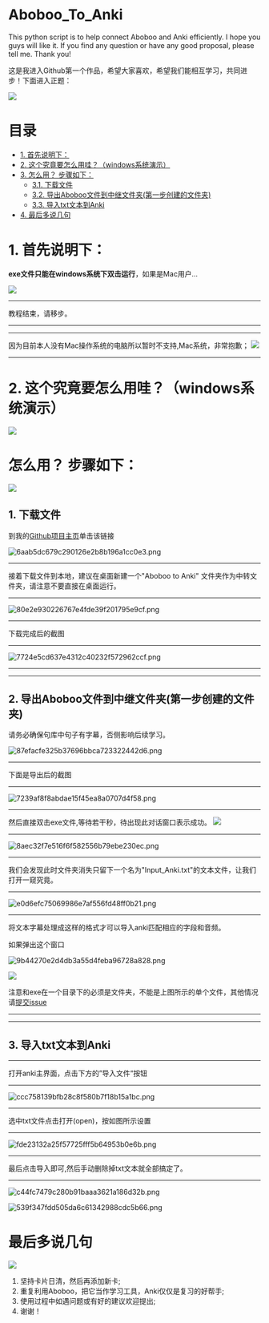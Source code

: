 # Aboboo_To_Anki
This python script is to help connect Aboboo and Anki efficiently. I hope you guys will like it. If you find any question or have any good proposal, please tell me. Thank you!    

这是我进入Github第一个作品，希望大家喜欢，希望我们能相互学习，共同进步！下面进入正题：  

![](http://ww2.sinaimg.cn/bmiddle/9150e4e5ly1ftyzj28m65j205c05cq2t.jpg)

<!-- TOC -->
# 目录
- [1. 首先说明下：](#1-首先说明下)
- [2. 这个究竟要怎么用哇？（windows系统演示）](#2-这个究竟要怎么用哇windows系统演示)
- [3. 怎么用？ 步骤如下：](#3-怎么用-步骤如下)
    - [3.1. 下载文件](#31-下载文件)
    - [3.2. 导出Aboboo文件到中继文件夹(第一步创建的文件夹)](#32-导出aboboo文件到中继文件夹第一步创建的文件夹)
    - [3.3. 导入txt文本到Anki](#33-导入txt文本到anki)
- [4. 最后多说几句](#4-最后多说几句)

<!-- /TOC -->


# 1. 首先说明下：

**exe文件只能在windows系统下双击运行**，如果是Mac用户...

![](http://ww3.sinaimg.cn/bmiddle/9150e4e5gy1g5e2ibkhzjj20hn0hndib.jpg)

* * *
教程结束，请移步。

* * *
* * *
因为目前本人没有Mac操作系统的电脑所以暂时不支持,Mac系统，非常抱歉；
![](http://ww2.sinaimg.cn/bmiddle/9150e4e5gy1frrhkv6651j20hs0g2t9a.jpg)

* * *



# 2. 这个究竟要怎么用哇？（windows系统演示）
![](http://ww1.sinaimg.cn/bmiddle/9150e4e5gy1g4s2t6ynvbj20k00j73yv.jpg)
# 怎么用？ 步骤如下：

![](http://ww3.sinaimg.cn/bmiddle/9150e4e5gy1g4pxgg426rj206o06lq2w.jpg)


## 1. 下载文件
到我的[Github项目主页](https://github.com/PaperJetJia/Aboboo_To_Anki)单击该链接

![6aab5dc679c290126e2b8b196a1cc0e3.png](https://github.com/PaperJetJia/Aboboo_To_Anki/blob/master/_resources/716c1f8f63254bbc9b613781fa2cb746.png)
***
接着下载文件到本地，建议在桌面新建一个"Aboboo to Anki" 文件夹作为中转文件夹，请注意不要直接在桌面运行。
***
![80e2e930226767e4fde39f201795e9cf.png](https://github.com/PaperJetJia/Aboboo_To_Anki/blob/master/_resources/cfb66465e9e140539edbb8d12ae27144.png)

* * *

下载完成后的截图

* * *

![7724e5cd637e4312c40232f572962ccf.png](https://github.com/PaperJetJia/Aboboo_To_Anki/blob/master/_resources//89cc703d2511458a9b70a650494dd335.png)


* * *

* * *

## 2. 导出Aboboo文件到中继文件夹(第一步创建的文件夹) 
请务必确保句库中句子有字幕，否侧影响后续学习。


![87efacfe325b37696bbca723322442d6.png](https://github.com/PaperJetJia/Aboboo_To_Anki/blob/master/_resources/7f09bfd51910432db9a83eeaf22c342c.png)


* * *
下面是导出后的截图

* * *

![7239af8f8abdae15f45ea8a0707d4f58.png](https://github.com/PaperJetJia/Aboboo_To_Anki/blob/master/_resources/cb402cf1d42349aaa550f6055054c098.png)


* * *
然后直接双击exe文件,等待若干秒，待出现此对话窗口表示成功。
![](http://ww1.sinaimg.cn/bmiddle/9150e4e5gy1fpqc3b7d5eg20280280si.gif)
* * *


![8aec32f7e516f6f582556b79ebe230ec.png](https://github.com/PaperJetJia/Aboboo_To_Anki/blob/master/_resources/54dbe0f1825e4f74ac99123e7a56aa44.png)


* * *
我们会发现此时文件夹消失只留下一个名为"Input_Anki.txt"的文本文件，让我们打开一窥究竟。

* * *

![e0d6efc75069986e7af556fd48ff0b21.png](https://github.com/PaperJetJia/Aboboo_To_Anki/blob/master/_resources/ac397b321f864a29b9d6ae10b4c355d1.png)

* * *
将文本字幕处理成这样的格式才可以导入anki匹配相应的字段和音频。

如果弹出这个窗口


![9b44270e2d4db3a55d4feba96728a828.png](https://github.com/PaperJetJia/Aboboo_To_Anki/blob/master/_resources/829dd2258f0a4f91a453cccc5be3ea52.png)


![](http://ww2.sinaimg.cn/bmiddle/9150e4e5gy1fznw4d082wj20jg0elweq.jpg)

注意和exe在一个目录下的必须是文件夹，不能是上图所示的单个文件，其他情况请[提交issue](https://github.com/PaperJetJia/Aboboo_To_Anki/issues)
* * *
* * *

## 3. 导入txt文本到Anki 

* * *

打开anki主界面，点击下方的”导入文件“按钮

* * *

![ccc758139bfb28c8f580b7f18b15a1bc.png](https://github.com/PaperJetJia/Aboboo_To_Anki/blob/master/_resources/9f81ce6a49dc4ec19e923fe602fee8cb.png)
* * *
选中txt文件点击打开(open)，按如图所示设置
* * *

![fde23132a25f57725fff5b64953b0e6b.png](https://github.com/PaperJetJia/Aboboo_To_Anki/blob/master/_resources/6ef8f84c03d447ad96eec5b6b22fef0c.png)
* * *
最后点击导入即可,然后手动删除掉txt文本就全部搞定了。
* * *

![c44fc7479c280b91baaa3621a186d32b.png](https://github.com/PaperJetJia/Aboboo_To_Anki/blob/master/_resources/83991231e1ec49be838b5b3d02139402.png)



![539f347fdd505da6c61342988cdc5b66.png](https://github.com/PaperJetJia/Aboboo_To_Anki/blob/master/_resources/c045c0bcbae24efaad8705c6f92019ae.png)

# 最后多说几句
![](http://ww3.sinaimg.cn/bmiddle/9150e4e5ly1fi5nfoncr0j20gd0g2t9g.jpg)
1. 坚持卡片日清，然后再添加新卡;
2. 重复利用Aboboo，把它当作学习工具，Anki仅仅是复习的好帮手;
3. 使用过程中如遇问题或有好的建议欢迎提出;
4. 谢谢！
